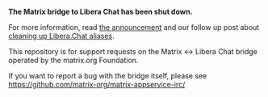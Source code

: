 **The Matrix bridge to Libera Chat has been shut down.**

For more information, read [the announcement](https://matrix.org/blog/2023/11/28/shutting-down-bridge-to-libera-chat/) and our follow up post about [cleaning up Libera.Chat aliases](https://matrix.org/blog/2023/12/libera-chat-alias-cleanup/).

This repository is for support requests on the Matrix <-> Libera Chat bridge operated by the matrix.org Foundation.

If you want to report a bug with the bridge itself, please see https://github.com/matrix-org/matrix-appservice-irc/
